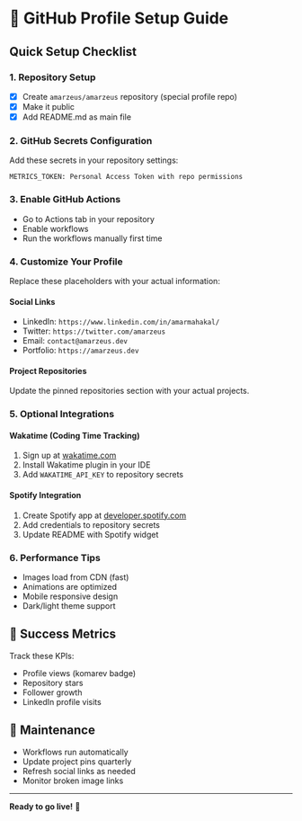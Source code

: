 # 🚀 GitHub Profile Setup Guide

## Quick Setup Checklist

### 1. Repository Setup
- [x] Create `amarzeus/amarzeus` repository (special profile repo)
- [x] Make it public
- [x] Add README.md as main file

### 2. GitHub Secrets Configuration
Add these secrets in your repository settings:

```
METRICS_TOKEN: Personal Access Token with repo permissions
```

### 3. Enable GitHub Actions
- Go to Actions tab in your repository
- Enable workflows
- Run the workflows manually first time

### 4. Customize Your Profile
Replace these placeholders with your actual information:

#### Social Links
- LinkedIn: `https://www.linkedin.com/in/amarmahakal/`
- Twitter: `https://twitter.com/amarzeus`
- Email: `contact@amarzeus.dev`
- Portfolio: `https://amarzeus.dev`

#### Project Repositories
Update the pinned repositories section with your actual projects.

### 5. Optional Integrations

#### Wakatime (Coding Time Tracking)
1. Sign up at [wakatime.com](https://wakatime.com)
2. Install Wakatime plugin in your IDE
3. Add `WAKATIME_API_KEY` to repository secrets

#### Spotify Integration
1. Create Spotify app at [developer.spotify.com](https://developer.spotify.com)
2. Add credentials to repository secrets
3. Update README with Spotify widget

### 6. Performance Tips
- Images load from CDN (fast)
- Animations are optimized
- Mobile responsive design
- Dark/light theme support

## 🎯 Success Metrics
Track these KPIs:
- Profile views (komarev badge)
- Repository stars
- Follower growth
- LinkedIn profile visits

## 🔧 Maintenance
- Workflows run automatically
- Update project pins quarterly
- Refresh social links as needed
- Monitor broken image links

---
**Ready to go live!** 🚀